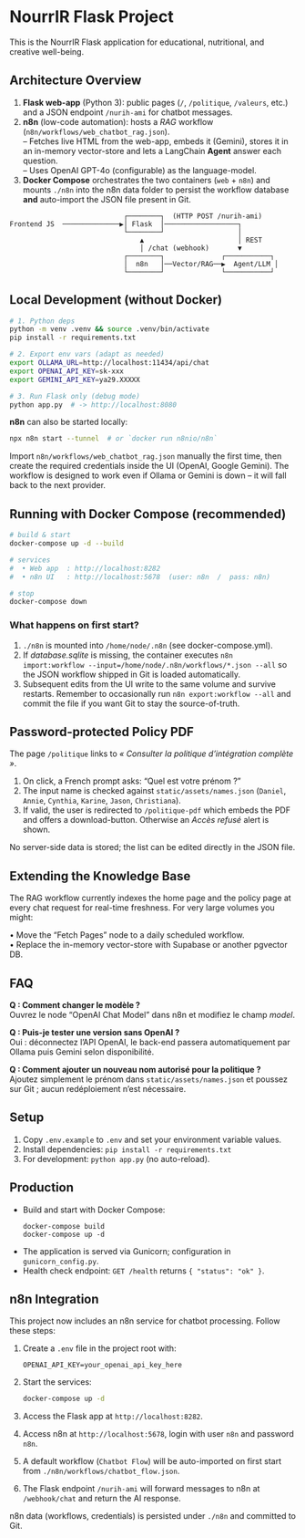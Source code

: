 # NourrIR Flask Project

This is the NourrIR Flask application for educational, nutritional, and creative well-being.

## Architecture Overview

1. **Flask web-app** (Python 3): public pages (`/`, `/politique`, `/valeurs`, etc.) and a JSON endpoint `/nurih-ami` for chatbot messages.
2. **n8n** (low-code automation): hosts a *RAG* workflow (`n8n/workflows/web_chatbot_rag.json`).  
   – Fetches live HTML from the web-app, embeds it (Gemini), stores it in an in-memory vector-store and lets a LangChain **Agent** answer each question.  
   – Uses OpenAI GPT-4o (configurable) as the language-model.  
3. **Docker Compose** orchestrates the two containers (`web` + `n8n`) and mounts `./n8n` into the n8n data folder to persist the workflow database **and** auto-import the JSON file present in Git.

```
                            ┌────────┐  (HTTP POST /nurih-ami)
Frontend JS  ──────────────▶│ Flask  │──────────────────┐
                            └────────┘                  │
                                ▲                       │ REST
                                │ /chat (webhook)       ▼
                            ┌────────┐              ┌───────────┐
                            │  n8n   │──Vector/RAG──▶  Agent/LLM │
                            └────────┘              └───────────┘
```

## Local Development (without Docker)

```bash
# 1. Python deps
python -m venv .venv && source .venv/bin/activate
pip install -r requirements.txt

# 2. Export env vars (adapt as needed)
export OLLAMA_URL=http://localhost:11434/api/chat
export OPENAI_API_KEY=sk-xxx
export GEMINI_API_KEY=ya29.XXXXX

# 3. Run Flask only (debug mode)
python app.py  # -> http://localhost:8080
```

**n8n** can also be started locally:

```bash
npx n8n start --tunnel  # or `docker run n8nio/n8n`
```

Import `n8n/workflows/web_chatbot_rag.json` manually the first time, then create the required credentials inside the UI (OpenAI, Google Gemini).  The workflow is designed to work even if Ollama or Gemini is down – it will fall back to the next provider.

## Running with Docker Compose (recommended)

```bash
# build & start
docker-compose up -d --build

# services
#  • Web app  : http://localhost:8282
#  • n8n UI   : http://localhost:5678  (user: n8n  /  pass: n8n)

# stop
docker-compose down
```

### What happens on first start?

1. `./n8n` is mounted into `/home/node/.n8n` (see docker-compose.yml).  
2. If *database.sqlite* is missing, the container executes `n8n import:workflow --input=/home/node/.n8n/workflows/*.json --all` so the JSON workflow shipped in Git is loaded automatically.  
3. Subsequent edits from the UI write to the same volume and survive restarts.  Remember to occasionally run `n8n export:workflow --all` and commit the file if you want Git to stay the source-of-truth.

## Password-protected Policy PDF

The page `/politique` links to *« Consulter la politique d’intégration complète »*.

1. On click, a French prompt asks: “Quel est votre prénom ?”  
2. The input name is checked against `static/assets/names.json` (`Daniel`, `Annie`, `Cynthia`, `Karine`, `Jason`, `Christiana`).  
3. If valid, the user is redirected to `/politique-pdf` which embeds the PDF and offers a download-button. Otherwise an *Accès refusé* alert is shown.

No server-side data is stored; the list can be edited directly in the JSON file.

## Extending the Knowledge Base

The RAG workflow currently indexes the home page and the policy page at every chat request for real-time freshness.  For very large volumes you might:

• Move the “Fetch Pages” node to a daily scheduled workflow.  
• Replace the in-memory vector-store with Supabase or another pgvector DB.

## FAQ

**Q : Comment changer le modèle ?**  
Ouvrez le node “OpenAI Chat Model” dans n8n et modifiez le champ *model*.

**Q : Puis-je tester une version sans OpenAI ?**  
Oui : déconnectez l’API OpenAI, le back-end passera automatiquement par Ollama puis Gemini selon disponibilité.

**Q : Comment ajouter un nouveau nom autorisé pour la politique ?**  
Ajoutez simplement le prénom dans `static/assets/names.json` et poussez sur Git ; aucun redéploiement n’est nécessaire.


## Setup

1. Copy `.env.example` to `.env` and set your environment variable values.
2. Install dependencies: `pip install -r requirements.txt`
3. For development: `python app.py` (no auto-reload).

## Production

- Build and start with Docker Compose:
  ```
  docker-compose build
  docker-compose up -d
  ```
- The application is served via Gunicorn; configuration in `gunicorn_config.py`.
- Health check endpoint: `GET /health` returns `{ "status": "ok" }`.
## n8n Integration

This project now includes an n8n service for chatbot processing. Follow these steps:

1. Create a `.env` file in the project root with:

   ```
   OPENAI_API_KEY=your_openai_api_key_here
   ```

2. Start the services:
   ```bash
   docker-compose up -d
   ```

3. Access the Flask app at `http://localhost:8282`.
4. Access n8n at `http://localhost:5678`, login with user `n8n` and password `n8n`.
5. A default workflow (`Chatbot Flow`) will be auto-imported on first start from `./n8n/workflows/chatbot_flow.json`.
6. The Flask endpoint `/nurih-ami` will forward messages to n8n at `/webhook/chat` and return the AI response.

n8n data (workflows, credentials) is persisted under `./n8n` and committed to Git.
